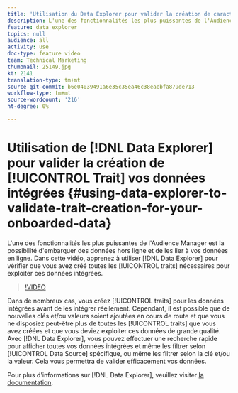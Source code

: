 ```yaml
---
title: 'Utilisation du Data Explorer pour valider la création de caractéristiques pour vos données intégrées '
description: L'une des fonctionnalités les plus puissantes de l'Audience Manager est la possibilité d'embarquer des données hors ligne et de les lier à vos données en ligne. Dans cette vidéo, découvrez comment utiliser le Data Explorer pour vérifier que vous avez créé toutes les caractéristiques nécessaires pour exploiter ces données intégrées.
feature: data explorer
topics: null
audience: all
activity: use
doc-type: feature video
team: Technical Marketing
thumbnail: 25149.jpg
kt: 2141
translation-type: tm+mt
source-git-commit: b6e04039491a6e35c35ea46c38eaebfa879de713
workflow-type: tm+mt
source-wordcount: '216'
ht-degree: 0%

---
```



# Utilisation de [!DNL Data Explorer] pour valider la création de [!UICONTROL Trait] vos données intégrées {#using-data-explorer-to-validate-trait-creation-for-your-onboarded-data}

L&#39;une des fonctionnalités les plus puissantes de l&#39;Audience Manager est la possibilité d&#39;embarquer des données hors ligne et de les lier à vos données en ligne. Dans cette vidéo, apprenez à utiliser [!DNL Data Explorer] pour vérifier que vous avez créé toutes les [!UICONTROL traits] nécessaires pour exploiter ces données intégrées.

>[!VIDEO](https://video.tv.adobe.com/v/25149/?quality=12)

Dans de nombreux cas, vous créez [!UICONTROL traits] pour les données intégrées avant de les intégrer réellement. Cependant, il est possible que de nouvelles clés et/ou valeurs soient ajoutées en cours de route et que vous ne disposiez peut-être plus de toutes les [!UICONTROL traits] que vous avez créées et que vous deviez exploiter ces données de grande qualité. Avec [!DNL Data Explorer], vous pouvez effectuer une recherche rapide pour afficher toutes vos données intégrées et même les filtrer selon [!UICONTROL Data Source] spécifique, ou même les filtrer selon la clé et/ou la valeur. Cela vous permettra de valider efficacement vos données.

Pour plus d&#39;informations sur [!DNL Data Explorer], veuillez visiter [la documentation](https://experiencecloud.adobe.com/resources/help/en_US/aam/data-explorer.html).